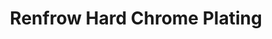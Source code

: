 ---
title: "Renfrow Hard Chrome Plating"
url: /lubbock/renfrow-hard-chrome-plating/
shop: Autowerkstatt
---